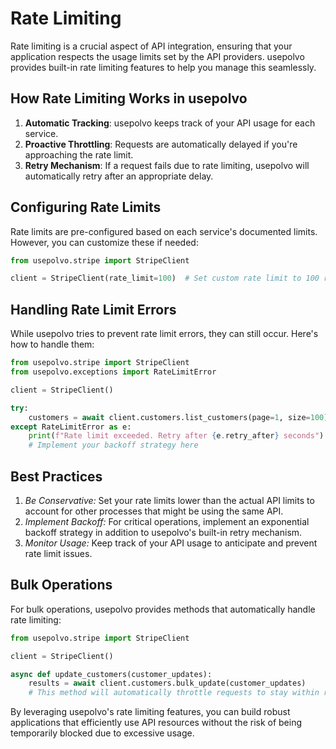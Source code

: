# Rate Limiting

Rate limiting is a crucial aspect of API integration, ensuring that your application respects the usage limits set by the API providers. usepolvo provides built-in rate limiting features to help you manage this seamlessly.

## How Rate Limiting Works in usepolvo

1. **Automatic Tracking**: usepolvo keeps track of your API usage for each service.
2. **Proactive Throttling**: Requests are automatically delayed if you're approaching the rate limit.
3. **Retry Mechanism**: If a request fails due to rate limiting, usepolvo will automatically retry after an appropriate delay.

## Configuring Rate Limits

Rate limits are pre-configured based on each service's documented limits. However, you can customize these if needed:

```python
from usepolvo.stripe import StripeClient

client = StripeClient(rate_limit=100)  # Set custom rate limit to 100 requests per second
```

## Handling Rate Limit Errors

While usepolvo tries to prevent rate limit errors, they can still occur. Here's how to handle them:

```python
from usepolvo.stripe import StripeClient
from usepolvo.exceptions import RateLimitError

client = StripeClient()

try:
    customers = await client.customers.list_customers(page=1, size=100)
except RateLimitError as e:
    print(f"Rate limit exceeded. Retry after {e.retry_after} seconds")
    # Implement your backoff strategy here
```

## Best Practices

1. *Be Conservative:* Set your rate limits lower than the actual API limits to account for other processes that might be using the same API.
2. *Implement Backoff:* For critical operations, implement an exponential backoff strategy in addition to usepolvo's built-in retry mechanism.
3. *Monitor Usage:* Keep track of your API usage to anticipate and prevent rate limit issues.

## Bulk Operations

For bulk operations, usepolvo provides methods that automatically handle rate limiting:

```python
from usepolvo.stripe import StripeClient

client = StripeClient()

async def update_customers(customer_updates):
    results = await client.customers.bulk_update(customer_updates)
    # This method will automatically throttle requests to stay within rate limits
```

By leveraging usepolvo's rate limiting features, you can build robust applications that efficiently use API resources without the risk of being temporarily blocked due to excessive usage.